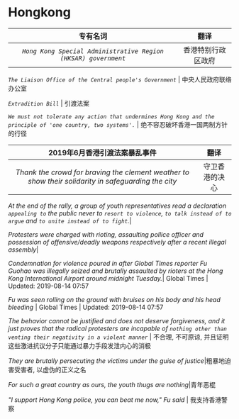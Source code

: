 
# Hongkong

专有名词|翻译
:---:|:---:
_`Hong Kong Special Administrative Region (HKSAR) government`_ | 香港特别行政区政府

_`The Liaison Office of the Central people's Government`_ | 中央人民政府联络办公室

_`Extradition Bill`_  | 引渡法案

_`We must not tolerate any action that undermines Hong Kong and the principle of 'one country, two systems'.`_ | 绝不容忍破坏香港一国两制方针的行径


2019年6月香港引渡法案暴乱事件|翻译
:---:|:---:
_Thank the crowd for braving the clement weather to show their solidarity in safeguarding the city_ | 守卫香港的决心

_At the end of the rally, a group of youth representatives read a declaration `appealing to` the public never to `resort to violence`, `to talk instead of to argue` and `to unite instead of to fight`._|

_Protesters were charged with rioting, assaulting pollice officer and possession of offensive/deadly weapons respectively after a recent illegal assembly_|

_Condemnation for violence poured in after Global Times reporter Fu Guohao was illegally seized and brutally assaulted by rioters at the Hong Kong International Airport around midnight Tuesday._| Global Times | Updated: 2019-08-14 07:57 

_Fu was seen rolling on the ground with bruises on his body and his head bleeding_ | Global Times | Updated: 2019-08-14 07:57

_The behavior cannot be justified and does not deserve forgiveness, and it just proves that the radical protesters are incapable of `nothing other than venting their negativity in a violent manner`_ | 不合理, 不可原谅, 并且证明这些激进抗议分子只能通过暴力手段发泄内心的消极

_They are brutally persecuting the victims under the guise of justice_|粗暴地迫害受害者, 以虚伪的正义之名

_For such a great country as ours, the youth thugs are nothing_|青年恶棍

_"I support Hong Kong police, you can beat me now," Fu said_ | 我支持香港警察